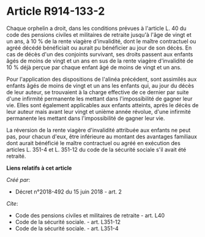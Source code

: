 # Article R914-133-2

Chaque orphelin a droit, dans les conditions prévues à l'article L. 40 du code des pensions civiles et militaires de retraite
jusqu'à l'âge de vingt et un ans, à 10 % de la rente viagère d'invalidité, dont le maître contractuel ou agréé décédé
bénéficiait ou aurait pu bénéficier au jour de son décès. En cas de décès d'un des conjoints survivant, ses droits passent
aux enfants âgés de moins de vingt et un ans en sus de la rente viagère d'invalidité de 10 % déjà perçue par chaque enfant
âgé de moins de vingt et un ans.

Pour l'application des dispositions de l'alinéa précédent, sont assimilés aux enfants âgés de moins de vingt et un ans les
enfants qui, au jour du décès de leur auteur, se trouvaient à la charge effective de ce dernier par suite d'une infirmité
permanente les mettant dans l'impossibilité de gagner leur vie. Elles sont également applicables aux enfants atteints, après
le décès de leur auteur mais avant leur vingt et unième année révolue, d'une infirmité permanente les mettant dans
l'impossibilité de gagner leur vie.

La réversion de la rente viagère d'invalidité attribuée aux enfants ne peut pas, pour chacun d'eux, être inférieure au
montant des avantages familiaux dont aurait bénéficié le maître contractuel ou agréé en exécution des articles L. 351-4 et L.
351-12 du code de la sécurité sociale s'il avait été retraité.

**Liens relatifs à cet article**

_Créé par_:

  - Décret n°2018-492 du 15 juin 2018 - art. 2

_Cite_:

  - Code des pensions civiles et militaires de retraite - art. L40
  - Code de la sécurité sociale. - art. L351-12
  - Code de la sécurité sociale. - art. L351-4
